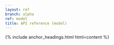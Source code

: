```yaml
---
layout: ref
branch: alpha
ref: model
title: API reference (model)
---
```

{% include anchor_headings.html html=content %}